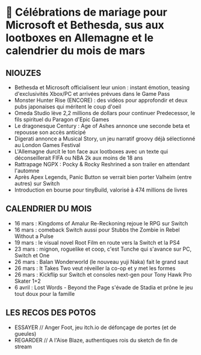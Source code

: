 # 🥝 Célébrations de mariage pour Microsoft et Bethesda, sus aux lootboxes en Allemagne et le calendrier du mois de mars

## NIOUZES

- Bethesda et Microsoft officialisent leur union : instant émotion, teasing d'exclusivités Xbox/PC et arrivées prévues dans le Game Pass
- Monster Hunter Rise (ENCORE) : des vidéos pour approfondir et deux pubs japonaises qui méritent le coup d'oeil
- Omeda Studio lève 2,2 millions de dollars pour continuer Predecessor, le fils spirituel du Paragon d'Epic Games
- Le dragonesque Century : Age of Ashes annonce une seconde beta et repousse son accès anticipé
- Digerati annonce a Musical Story, un jeu narratif groovy déjà sélectionné au London Games Festival
- L'Allemagne durcit le ton face aux lootboxes avec un texte qui déconseillerait FIFA ou NBA 2k aux moins de 18 ans
- Rattrapage NGPX : Pocky & Rocky Reshrined a son trailer en attendant l'automne
- Après Apex Legends, Panic Button se verrait bien porter Valheim (entre autres) sur Switch
- Introduction en bourse pour tinyBuild, valorisé à 474 millions de livres

## CALENDRIER DU MOIS

- 16 mars : Kingdoms of Amalur Re-Reckoning rejoue le RPG sur Switch
- 16 mars : comeback Switch aussi pour Stubbs the Zombie in Rebel Without a Pulse
- 19 mars : le visual novel Root Film en route vers la Switch et la PS4
- 23 mars : mignon, roguelike et coop, c'est Tunche qui s'avance sur PC, Switch et One
- 26 mars : Balan Wonderworld (le nouveau yuji Naka) fait le grand saut
- 26 mars : It Takes Two veut réveiller la co-op et y met les formes
- 26 mars : Kickflip sur Switch et consoles next-gen pour Tony Hawk Pro Skater 1+2
- 6 avril : Lost Words - Beyond the Page s'évade de Stadia et prône le jeu tout doux pour la famille

## LES RECOS DES POTOS

- ESSAYER // Anger Foot, jeu itch.io de défonçage de portes (et de gueules)
- REGARDER // A l'Aise Blaze, authentiques rois du sketch de fin de stream

